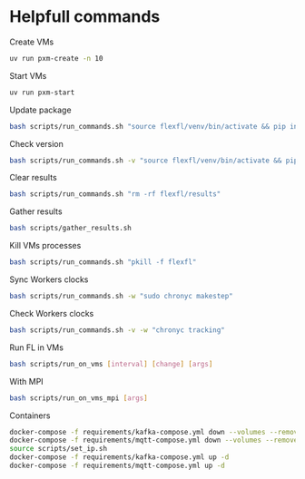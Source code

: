 # Helpfull commands

Create VMs
```bash
uv run pxm-create -n 10
```

Start VMs
```bash
uv run pxm-start
```

Update package
```bash
bash scripts/run_commands.sh "source flexfl/venv/bin/activate && pip install --upgrade flexfl"
```

Check version
```bash
bash scripts/run_commands.sh -v "source flexfl/venv/bin/activate && pip freeze" | grep FlexFL
```

Clear results
```bash
bash scripts/run_commands.sh "rm -rf flexfl/results"
```

Gather results
```bash
bash scripts/gather_results.sh
```

Kill VMs processes
```bash
bash scripts/run_commands.sh "pkill -f flexfl"
```

Sync Workers clocks
```bash
bash scripts/run_commands.sh -w "sudo chronyc makestep"
```

Check Workers clocks
```bash
bash scripts/run_commands.sh -v -w "chronyc tracking"
```

Run FL in VMs
```bash
bash scripts/run_on_vms [interval] [change] [args]
```

With MPI
```bash
bash scripts/run_on_vms_mpi [args]
```

Containers
```bash
docker-compose -f requirements/kafka-compose.yml down --volumes --remove-orphans
docker-compose -f requirements/mqtt-compose.yml down --volumes --remove-orphans
source scripts/set_ip.sh 
docker-compose -f requirements/kafka-compose.yml up -d
docker-compose -f requirements/mqtt-compose.yml up -d
```